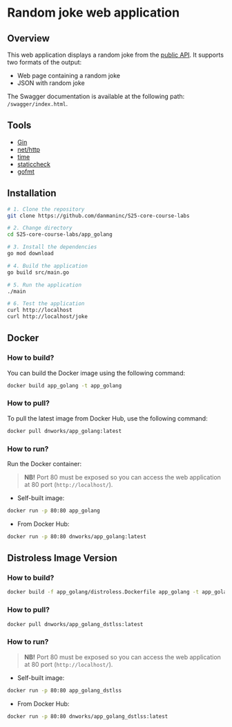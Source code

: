 # Random joke web application

## Overview

This web application displays a random joke from the [public API](https://jokeapi.dev/). It supports two formats of the output:

- Web page containing a random joke
- JSON with random joke

The Swagger documentation is available at the following path: `/swagger/index.html`.

## Tools

- [Gin](https://github.com/gin-gonic/gin)
- [net/http](https://pkg.go.dev/net/http)
- [time](https://pkg.go.dev/time)
- [staticcheck](https://staticcheck.dev/)
- [gofmt](https://pkg.go.dev/cmd/gofmt)

## Installation

```bash
# 1. Clone the repository
git clone https://github.com/danmaninc/S25-core-course-labs

# 2. Change directory
cd S25-core-course-labs/app_golang

# 3. Install the dependencies
go mod download

# 4. Build the application
go build src/main.go

# 5. Run the application
./main

# 6. Test the application
curl http://localhost
curl http://localhost/joke
```

## Docker

### How to build?

You can build the Docker image using the following command:

```bash
docker build app_golang -t app_golang
```

### How to pull?

To pull the latest image from Docker Hub, use the following command:

```bash
docker pull dnworks/app_golang:latest
```

### How to run?

Run the Docker container:
> **NB!** Port 80 must be exposed so you can access the web application at 80 port (`http://localhost/`).

- Self-built image:

```bash
docker run -p 80:80 app_golang
```

- From Docker Hub:

```bash
docker run -p 80:80 dnworks/app_golang:latest
```

## Distroless Image Version

### How to build?

```bash
docker build -f app_golang/distroless.Dockerfile app_golang -t app_golang_dstlss
```

### How to pull?

```bash
docker pull dnworks/app_golang_dstlss:latest
```

### How to run?

> **NB!** Port 80 must be exposed so you can access the web application at 80 port (`http://localhost/`).

- Self-built image:

```bash
docker run -p 80:80 app_golang_dstlss
```

- From Docker Hub:

```bash
docker run -p 80:80 dnworks/app_golang_dstlss:latest
```
